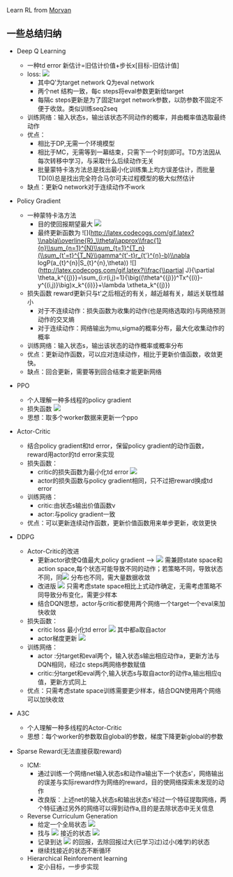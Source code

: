 Learn RL from [Morvan](https://github.com/MorvanZhou/Reinforcement-learning-with-tensorflow)
## 一些总结归纳
- Deep Q Learning
  - 一种td error 新估计=旧估计价值+步长x[目标-旧估计值]
  - loss:  <img src="http://latex.codecogs.com/gif.latex?\(r_j + \gamma_{max a'}Q'(\phi_{j+1},a';\theta') - Q(\phi_j,a_j;\theta))^2" />
    - 其中Q'为target network Q为eval network
    - 两个net 结构一致，每c steps将eval参数更新给target
    - 每隔c steps更新是为了固定target network参数，以防参数不固定不便于收敛。类似训练seq2seq
  - 训练网络：输入状态s，输出该状态不同动作的概率，并由概率值选取最终动作
  - 优点：
    - 相比于DP,无需一个环境模型
    - 相比于MC，无需等到一幕结束，只需下一个时刻即可。TD方法因从每次转移中学习，与采取什么后续动作无关
    - 批量蒙特卡洛方法总是找出最小化训练集上均方误差估计，而批量TD(0)总是找出完全符合马尔可夫过程模型的极大似然估计
  - 缺点：更新Q network对于连续动作不work

- Policy Gradient
  - 一种蒙特卡洛方法
    - 目的使回报期望最大  <img src="http://latex.codecogs.com/gif.latex?%5Coverline%7BR%7D_%5Ctheta%3D%5Csum_%7B%5Ctau%7DR%28%5Ctau%29P%28%5Ctau%7C%5Ctheta%29%5Capprox%5Cfrac%7B1%7D%7BN%7D%5Csum%20R%28%5Ctau%5En%29"/>
    - 最终更新函数为  ![](http://latex.codecogs.com/gif.latex?\\nabla\\overline{R}_\\theta\\approx\\frac{1}{n}\\sum_{n=1}^{N}\\sum_{t=1}^{T_n}(\\sum_{t'=t}^{T_N}\\gamma^{t'-t}r_{t'}^{n}-b)\\nabla logP(a_{t}^{n}|S_{t}^{n},\\theta))
    ![](http://latex.codecogs.com/gif.latex?\\frac{\\partial J}{\\partial \\theta_k^{(j)}}=\\sum_{i:r(i,j)=1}{\\big((\\theta^{(j)})^Tx^{(i)}-y^{(i,j)}\\big)x_k^{(i)}}+\\lambda \\xtheta_k^{(j)})
  - 损失函数 reward更新只与t'之后相近的有关，越近越有关，越远关联性越小
    - 对于不连续动作：损失函数为收集的动作(也是网络选取的)与网络预测动作的交叉熵
    - 对于连续动作：网络输出为mu,sigma的概率分布，最大化收集动作的概率
  - 训练网络：输入状态s，输出该状态的动作概率或概率分布
  - 优点：更新动作函数，可以应对连续动作，相比于更新价值函数，收敛更快。
  - 缺点：回合更新，需要等到回合结束才能更新网络

- PPO
  - 个人理解一种多线程的policy gradient
  - 损失函数  <img src="http://latex.codecogs.com/gif.latex?J_{ppo}^{\theta^k}(\theta)\approx\sum_{s_t,a_t}min(\frac{P_\theta(a_\theta|s_t)}{P_\theta^k(a_t|s_t)}A^{\theta^k}(s_t|a_t),clip(\frac{P_\theta(a_\theta|s_t)}{P_\theta^k(a_t|s_t)},1-\xi,1+\xi)A^{\theta^k}(s_t|a_t))"/>
  - 思想：取多个worker数据来更新一个ppo
- Actor-Critic
  - 结合policy gradient和td error，保留policy gradient的动作函数，reward用actor的td error来实现
  - 损失函数：
    - critic的损失函数为最小化td error  <img src="http://latex.codecogs.com/gif.latex?\delta=R + V(s',w) - V(s,w)"/>
    - actor的损失函数与policy gradient相同，只不过把reward换成td error
  - 训练网络：
    - critic:由状态s输出价值函数v
    - actor:与policy gradient一致
  - 优点：可以更新连续动作函数，更新价值函数用来单步更新，收敛更快
- DDPG
  - Actor-Critic的改进
    - 更新actor欲使Q值最大,policy gradient -->  <img src="http://latex.codecogs.com/gif.latex?\theta^{k+1}=\theta^k + \alpha E_{s～p^{u^k}}[\nabla _\theta Q^{u^k}(s,\mu_\theta(s))]"/>  需兼顾state space和action space,每个状态可能导致不同的动作；若策略不同，导致状态不同，同<img src="http://latex.codecogs.com/gif.latex?p^{u^k}"/> 分布也不同，需大量数据收敛
    - 改进版  <img src="http://latex.codecogs.com/gif.latex?\theta^{k+1}=\theta^k + \alpha E_{s～p^{u^k}}[\nabla _\theta \mu_\theta(s) \nabla_a Q^{u^k}(s,a)| _{\mu_\theta(s)})]"/> 只需考虑state space相比上式动作确定，无需考虑策略不同导致分布变化，需更少样本
    - 结合DQN思想，actor与critic都使用两个网络一个target一个eval来加快收敛
  - 损失函数：
    - critic loss 最小化td error  <img src="http://latex.codecogs.com/gif.latex?(r_i + \gamma Q'(s_{i+1},\mu '(s_{i+1}|\theta ^{\mu '})|\theta^{Q'})-Q(s_i,a_i|\theta^Q))"/> 其中都a取自actor
    - actor梯度更新  <img src="http://latex.codecogs.com/gif.latex?\nabla _{\theta_\mu} J \approx \frac{1}{N}\sum{[\nabla _\theta \mu_\theta(s) \nabla_a Q^{u^k}(s,a)| _{\mu_\theta(s)})]}"/>
  - 训练网络：
    - actor :分target和eval两个，输入状态s输出相应动作a，更新方法与DQN相同，经过c steps两网络参数赋值
    - critic:分target和eval两个,输入状态s与取自actor的动作a,输出相应q值，更新方式同上
  - 优点：只需考虑state space训练需要更少样本，结合DQN使用两个网络可以加快收敛
- A3C
  - 个人理解一种多线程的Actor-Critic
  - 思想：每个worker的参数取自global的参数，梯度下降更新global的参数
- Sparse Reward(无法直接获取reward)
  - ICM:
    - 通过训练一个网络net输入状态s和动作a输出下一个状态s'，网络输出的误差与实际reward作为网络的reward，目的使网络探索未发现的动作
    - 改良版：上述net的输入状态s和输出状态s'经过一个特征提取网络，两个特征通过另外的网络可以得到动作a,目的是去除状态中无关信息
  - Reverse Curriculum Generation
    - 给定一个全局状态  <img src="http://latex.codecogs.com/gif.latex?s_g"/>
    - 找与  <img src="http://latex.codecogs.com/gif.latex?s_g"/> 接近的状态 <img src="http://latex.codecogs.com/gif.latex?s_1"/>
    - 记录到达  <img src="http://latex.codecogs.com/gif.latex?s_1"/> 的回报，去除回报过大(已学习过)过小(难学)的状态
    - 继续找接近的状态不断循环
  - Hierarchical Reinforement learning
    - 定小目标，一步步实现

  